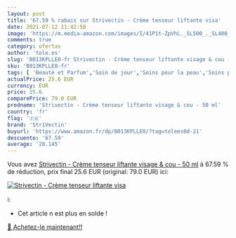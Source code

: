 ```yaml
---
layout: post
title: '67.59 % rabais sur Strivectin - Crème tenseur liftante visa'
date: 2021-07-12 11:42:58
image: 'https://m.media-amazon.com/images/I/41P1t-ZpVhL._SL500_._SL400_.jpg'
comments: true
category: ofertas
author: 'tole.es'
slug: 'B013KPLLE0-fr Strivectin - Crème tenseur liftante visage & cou - 50 ml'
sku: 'B013KPLLE0-fr'
tags: [ 'Beauté et Parfum','Soin de jour','Soins pour la peau','Soins pour le visage','Soins visage hydratants','strivectin', ]
actualPrice: 25.6 EUR
currency: EUR
price: 25.6
comparePrice: 79.0 EUR
prodname: 'Strivectin - Crème tenseur liftante visage & cou - 50 ml'
country: 'fr'
flag: '🇫🇷'
brand: 'StriVectin'
buyurl: 'https://www.amazon.fr/dp/B013KPLLE0/?tag=tolees0d-21'
descuento: '67.59'
average: '28.145'
---
```


Vous avez [Strivectin - Crème tenseur liftante visage & cou - 50 ml](https://www.amazon.fr/dp/B013KPLLE0/?tag=tolees0d-21)  à  67.59 % de réduction, prix final  25.6 EUR (original: 79.0 EUR) ici:

[![Strivectin - Crème tenseur liftante visa](https://m.media-amazon.com/images/I/41P1t-ZpVhL._SL500_._SL400_.jpg)](https://www.amazon.fr/dp/B013KPLLE0/?tag=tolees0d-21)

ℹ️:

- Cet article n est plus en solde !

[🛒 Achetez-le maintenant!!](https://www.amazon.fr/dp/B013KPLLE0/?tag=tolees0d-21)
